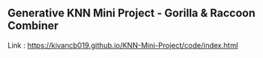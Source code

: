 ## Generative KNN Mini Project - Gorilla & Raccoon Combiner
Link : https://kivancb019.github.io/KNN-Mini-Project/code/index.html
